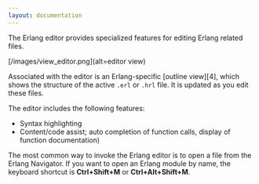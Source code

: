 ```yaml
---
layout: documentation
---
```


The Erlang editor provides specialized features for editing Erlang related
files.

[/images/view_editor.png](alt=editor view)

Associated with the editor is an Erlang-specific [outline view][4], which
shows the structure of the active `.erl` or `.hrl` file. It is updated as you
edit these files.

The editor includes the following features:

* Syntax highlighting
* Content/code assist; auto completion of function calls, display of
function documentation)

The most common way to invoke the Erlang editor is to open a file from the
Erlang Navigator. If you want to open an Erlang module by name, the keyboard
shortcut is **Ctrl+Shift+M** or **Ctrl+Alt+Shift+M**.

